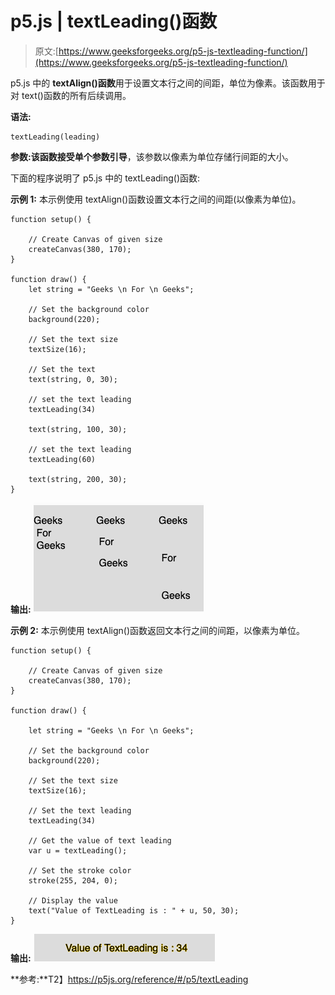 # p5.js | textLeading()函数

> 原文:[https://www.geeksforgeeks.org/p5-js-textleading-function/](https://www.geeksforgeeks.org/p5-js-textleading-function/)

p5.js 中的 **textAlign()函数**用于设置文本行之间的间距，单位为像素。该函数用于对 text()函数的所有后续调用。

**语法:**

```
textLeading(leading)
```

**参数:**该函数接受单个参数**引导**，该参数以像素为单位存储行间距的大小。

下面的程序说明了 p5.js 中的 textLeading()函数:

**示例 1:** 本示例使用 textAlign()函数设置文本行之间的间距(以像素为单位)。

```
function setup() {

    // Create Canvas of given size
    createCanvas(380, 170);
}

function draw() {
    let string = "Geeks \n For \n Geeks";

    // Set the background color
    background(220);

    // Set the text size
    textSize(16);

    // Set the text 
    text(string, 0, 30);

    // set the text leading
    textLeading(34)

    text(string, 100, 30);

    // set the text leading
    textLeading(60)

    text(string, 200, 30);
}
```

**输出:**
![](img/3c17585906fe5dd9d1e993d2ba2fb9ef.png)

**示例 2:** 本示例使用 textAlign()函数返回文本行之间的间距，以像素为单位。

```
function setup() {

    // Create Canvas of given size
    createCanvas(380, 170);
}

function draw() {

    let string = "Geeks \n For \n Geeks";

    // Set the background color
    background(220);

    // Set the text size
    textSize(16);

    // Set the text leading
    textLeading(34)

    // Get the value of text leading
    var u = textLeading();

    // Set the stroke color
    stroke(255, 204, 0);

    // Display the value
    text("Value of TextLeading is : " + u, 50, 30);
}
```

**输出:**
![](img/a2b8792d94832b86ed2ada61e3807253.png)

**参考:**T2】https://p5js.org/reference/#/p5/textLeading